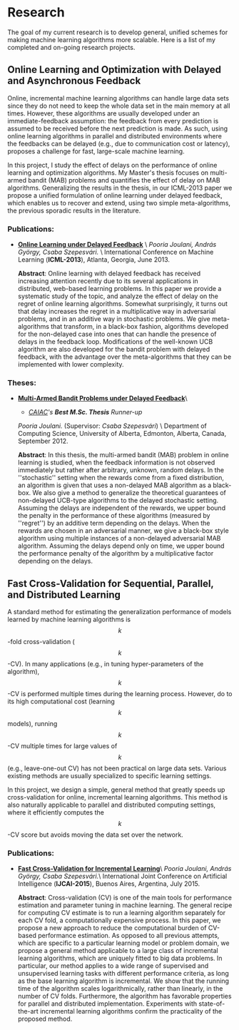 # **Research**

The goal of my current research is to develop general, unified schemes for making machine learning algorithms more scalable. Here is a list of my completed and on-going research projects.

## Online Learning and Optimization with Delayed and Asynchronous Feedback

Online, incremental machine learning algorithms can handle large data sets since they do not need to keep the whole data set in the main memory at all times. However, these algorithms are usually developed under an immediate-feedback assumption: the feedback from every prediction is assumed to be received before the next prediction is made. As such, using online learning algorithms in parallel and distributed environments where the feedbacks can be delayed (e.g., due to communication cost or latency), proposes a challenge for fast, large-scale machine learning. 

In this project, I study the effect of delays on the performance of online learning and optimization algorithms. My Master's thesis focuses on multi-armed bandit (MAB) problems and quantifies the effect of delay on MAB algorithms. Generalizing the results in the thesis, in our ICML-2013 paper we propose a unified formulation of online learning under delayed feedback, which enables us to recover and extend, using two simple meta-algorithms, the previous sporadic results in the literature. 

### Publications:
* [**Online Learning under
	Delayed Feedback**](http://arxiv.org/abs/1306.0686) \\
	*Pooria Joulani, András György, Csaba Szepesvári.* \\
	International Conference on Machine Learning
	(**ICML-2013**), Atlanta, Georgia, June 2013.

	**Abstract**:
	Online learning with delayed feedback has received increasing attention recently due to its several applications in 
distributed, web-based learning problems. In this paper we provide a systematic study of the topic, and analyze the
effect of delay on the regret of online learning algorithms. 
Somewhat surprisingly, it turns out that delay increases the regret in a multiplicative way in adversarial problems, and in an additive 
way in stochastic problems. We give meta-algorithms that transform, in a black-box fashion, 
algorithms developed for the non-delayed case into ones that can handle the presence of delays in the feedback loop.
Modifications of the well-known UCB algorithm are also developed for the bandit problem with delayed feedback, with
the advantage over the meta-algorithms that they can be implemented with lower complexity.


### Theses:
* [**Multi-Armed Bandit Problems under Delayed Feedback**](https://era.library.ualberta.ca/public/view/item/uuid:86bdfe12-465f-47f3-8530-873028162be5/)\\
    - *[CAIAC](?)'s **Best M.Sc. Thesis** Runner-up*

  *Pooria Joulani.* (Supervisor: *Csaba Szepesvári*) \\
  Department of	Computing Science, University of Alberta, Edmonton, Alberta, Canada, September 2012.

  **Abstract**: In this thesis, the multi-armed bandit (MAB) problem in online learning is studied, when the feedback information is not observed immediately but rather after arbitrary, unknown, random delays. 
In the ''stochastic'' setting when the rewards come from a fixed distribution, an algorithm is given that uses a non-delayed MAB algorithm as a black-box. We also give a method to generalize the theoretical guarantees of non-delayed UCB-type algorithms to the delayed stochastic setting. Assuming the delays are independent of the rewards, we upper bound the penalty in the performance of these algorithms (measured by ''regret'') by an additive term depending on the delays.
When the rewards are chosen in an adversarial manner, we give a black-box style algorithm using multiple instances of a non-delayed adversarial MAB algorithm. Assuming the delays depend only on time, we upper bound the performance penalty of the algorithm by a multiplicative factor depending on the delays. 


## Fast Cross-Validation for Sequential, Parallel, and Distributed Learning

A standard method for estimating the generalization performance of models learned by machine learning algorithms is $$k$$-fold cross-validation ($$k$$-CV). In many applications (e.g., in tuning hyper-parameters of the algorithm), $$k$$-CV is performed multiple times during the learning process. However, do to its high computational cost (learning $$k$$ models), running $$k$$-CV multiple times for large values of $$k$$ (e.g., leave-one-out CV) has not been practical on large data sets. Various existing methods are usually specialized to specific learning settings.

In this project, we design a simple, general method that greatly speeds up cross-validation for online, incremental learning algorithms. This method is also naturally applicable to parallel and distributed computing settings, where it efficiently computes the $$k$$-CV score but avoids moving the data set over the network.

### Publications:
* [**Fast Cross-Validation for Incremental Learning**](http://arxiv.org/abs/1507.00066)\\
  *Pooria Joulani, András György, Csaba Szepesvári.*\\
  International Joint Conference on Artificial Intelligence (**IJCAI-2015**), Buenos Aires, Argentina, July 2015.

  **Abstract**: Cross-validation (CV) is one of the main tools for performance estimation and parameter tuning in machine learning. The general recipe for computing CV estimate is to run a learning algorithm separately for each CV fold, a computationally expensive process. In this paper, we propose a new approach to reduce the computational burden of CV-based performance estimation. As opposed to all previous attempts, which are specific to a particular learning model or problem domain, we propose a general method applicable to a large class of incremental learning algorithms, which are uniquely fitted to big data problems. In particular, our method applies to a wide range of supervised and unsupervised learning tasks with different performance criteria, as long as the base learning algorithm is incremental. We show that the running time of the algorithm scales logarithmically, rather than linearly, in the number of CV folds. Furthermore, the algorithm has favorable properties for parallel and distributed implementation. Experiments with state-of-the-art incremental learning algorithms confirm the practicality of the proposed method. 
